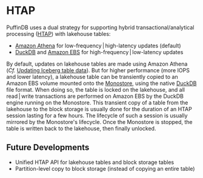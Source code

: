 # HTAP

PuffinDB uses a dual strategy for supporting hybrid transactional/analytical processing ([HTAP](https://en.wikipedia.org/wiki/Hybrid_transactional/analytical_processing)) with lakehouse tables:

- [Amazon Athena](https://aws.amazon.com/athena/) for low-frequency | high-latency updates (default)
- [DuckDB](https://duckdb.org/) and [Amazon EBS](https://aws.amazon.com/ebs/) for high-frequency | low-latency updates

By default, updates on lakehouse tables are made using Amazon Athena (*Cf.* [Updating Iceberg table data](https://docs.aws.amazon.com/athena/latest/ug/querying-iceberg-updating-iceberg-table-data.html)). But for higher performance (more IOPS and lower latency), a lakehouse table can be transiently copied to an Amazon EBS volume mounted onto the [Monostore](Monostore.md), using the native [DuckDB](https://duckdb.org/) file format. When doing so, the table is locked on the lakehouse, and all read | write transactions are performed on Amazon EBS by the DuckDB engine running on the Monostore. This transient copy of a table from the lakehouse to the block storage is usually done for the duration of an HTAP session lasting for a few hours. The lifecycle of such a session is usually mirrored by the Monostore's lifecycle. Once the Monostore is stopped, the table is written back to the lakehouse, then finally unlocked.

## Future Developments

- Unified HTAP API for lakehouse tables and block storage tables
- Partition-level copy to block storage (instead of copying an entire table)
